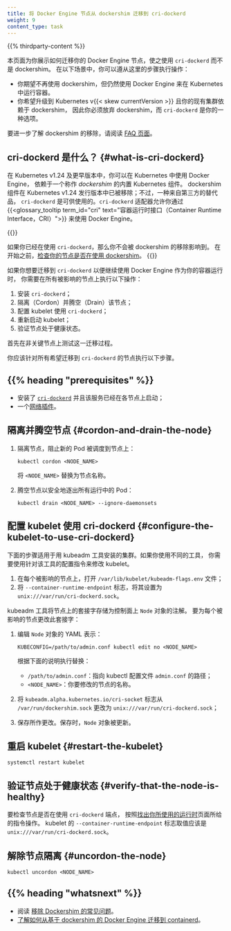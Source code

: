 ```yaml
---
title: 将 Docker Engine 节点从 dockershim 迁移到 cri-dockerd
weight: 9
content_type: task 
---
```


<!--
title: "Migrate Docker Engine nodes from dockershim to cri-dockerd"
weight: 9
content_type: task 
-->

{{% thirdparty-content %}}

<!--
This page shows you how to migrate your Docker Engine nodes to use `cri-dockerd`
instead of dockershim. You should follow these steps in these scenarios:

 * You want to switch away from dockershim and still use Docker Engine to run
    containers in Kubernetes.
 * You want to upgrade to Kubernetes v{{< skew currentVersion >}} and your
    existing cluster relies on dockershim, in which case you must migrate 
    from dockershim and `cri-dockerd` is one of your options.

To learn more about the removal of dockershim, read the [FAQ page](/dockershim).
-->
本页面为你展示如何迁移你的 Docker Engine 节点，使之使用 `cri-dockerd` 而不是 dockershim。
在以下场景中，你可以遵从这里的步骤执行操作：

* 你期望不再使用 dockershim，但仍然使用 Docker Engine 来在 Kubernetes 中运行容器。
* 你希望升级到 Kubernetes v{{< skew currentVersion >}} 且你的现有集群依赖于 dockershim，
  因此你必须放弃 dockershim，而 `cri-dockerd` 是你的一种选项。

要进一步了解 dockershim 的移除，请阅读 [FAQ 页面](/zh-cn/dockershim)。

<!--
## What is cri-dockerd? {#what-is-cri-dockerd}

In Kubernetes 1.23 and earlier, you could use Docker Engine with Kubernetes,
relying on a built-in component of Kubernetes named _dockershim_.
The dockershim component was removed in the Kubernetes 1.24 release; however,
a third-party replacement, `cri-dockerd`, is available. The `cri-dockerd` adapter
lets you use Docker Engine through the {{<glossary_tooltip term_id="cri" text="Container Runtime Interface">}}.
-->
## cri-dockerd 是什么？ {#what-is-cri-dockerd}

在 Kubernetes v1.24 及更早版本中，你可以在 Kubernetes 中使用 Docker Engine，
依赖于一个称作 _dockershim_ 的内置 Kubernetes 组件。
dockershim 组件在 Kubernetes v1.24 发行版本中已被移除；不过，一种来自第三方的替代品，
`cri-dockerd` 是可供使用的。`cri-dockerd` 适配器允许你通过
{{<glossary_tooltip term_id="cri" text="容器运行时接口（Container Runtime Interface，CRI）">}}
来使用 Docker Engine。

{{<note>}}
<!--
If you already use `cri-dockerd`, you aren't affected by the dockershim removal.
Before you begin, [Check whether your nodes use the dockershim](/docs/tasks/administer-cluster/migrating-from-dockershim/find-out-runtime-you-use/).
-->
如果你已经在使用 `cri-dockerd`，那么你不会被 dockershim 的移除影响到。
在开始之前，[检查你的节点是否在使用 dockershim](/zh-cn/docs/tasks/administer-cluster/migrating-from-dockershim/find-out-runtime-you-use/)。
{{</note>}}

<!--
If you want to migrate to `cri-dockerd` so that you can continue using Docker
Engine as your container runtime, you should do the following for each affected
node: 

1.  Install `cri-dockerd`.
1.  Cordon and drain the node.
1.  Configure the kubelet to use `cri-dockerd`. 
1.  Restart the kubelet.
1.  Verify that the node is healthy.
-->
如果你想要迁移到 `cri-dockerd` 以便继续使用 Docker Engine 作为你的容器运行时，
你需要在所有被影响的节点上执行以下操作：

1. 安装 `cri-dockerd`；
1. 隔离（Cordon）并腾空（Drain）该节点；
1. 配置 kubelet 使用 `cri-dockerd`；
1. 重新启动 kubelet；
1. 验证节点处于健康状态。

<!--
Test the migration on non-critical nodes first.

You should perform the following steps for each node that you want to migrate
to `cri-dockerd`.
-->
首先在非关键节点上测试这一迁移过程。

你应该针对所有希望迁移到 `cri-dockerd` 的节点执行以下步骤。

## {{% heading "prerequisites" %}}

<!--
*   [`cri-dockerd`](https://github.com/mirantis/cri-dockerd#build-and-install)
    installed and started on each node.
*   A [network plugin](/docs/concepts/extend-kubernetes/compute-storage-net/network-plugins/).
-->
* 安装了 [`cri-dockerd`](https://github.com/mirantis/cri-dockerd#build-and-install)
  并且该服务已经在各节点上启动；
* 一个[网络插件](/zh-cn/docs/concepts/extend-kubernetes/compute-storage-net/network-plugins/)。

<!--
## Cordon and drain the node

1.  Cordon the node to stop new Pods scheduling on it:

    ```shell
    kubectl cordon <NODE_NAME>
    ```
    Replace `<NODE_NAME>` with the name of the node.
-->
## 隔离并腾空节点   {#cordon-and-drain-the-node}

1. 隔离节点，阻止新的 Pod 被调度到节点上：

   ```shell
   kubectl cordon <NODE_NAME>
   ```

   将 `<NODE_NAME>` 替换为节点名称。

<!--
1.  Drain the node to safely evict running Pods:
-->
2. 腾空节点以安全地逐出所有运行中的 Pod：

   ```shell
   kubectl drain <NODE_NAME> --ignore-daemonsets
   ```

<!--
## Configure the kubelet to use cri-dockerd

The following steps apply to clusters set up using the kubeadm tool. If you use
a different tool, you should modify the kubelet using the configuration
instructions for that tool.
-->
## 配置 kubelet 使用 cri-dockerd   {#configure-the-kubelet-to-use-cri-dockerd}

下面的步骤适用于用 kubeadm 工具安装的集群。如果你使用不同的工具，
你需要使用针对该工具的配置指令来修改 kubelet。

<!--
1.  Open `/var/lib/kubelet/kubeadm-flags.env` on each affected node.
1.  Modify the `--container-runtime-endpoint` flag to
    `unix:///var/run/cri-dockerd.sock`.
-->
1. 在每个被影响的节点上，打开 `/var/lib/kubelet/kubeadm-flags.env` 文件；
1. 将 `--container-runtime-endpoint` 标志，将其设置为 `unix:///var/run/cri-dockerd.sock`。

<!--
The kubeadm tool stores the node's socket as an annotation on the `Node` object
in the control plane. To modify this socket for each affected node:  
-->
kubeadm 工具将节点上的套接字存储为控制面上 `Node` 对象的注解。
要为每个被影响的节点更改此套接字：

<!--
1.  Edit the YAML representation of the `Node` object:

    ```shell
    KUBECONFIG=/path/to/admin.conf kubectl edit no <NODE_NAME>
    ```
    Replace the following:
    
    *   `/path/to/admin.conf`: the path to the kubectl configuration file,
        `admin.conf`.
    *   `<NODE_NAME>`: the name of the node you want to modify.

1.  Change `kubeadm.alpha.kubernetes.io/cri-socket` from
    `/var/run/dockershim.sock` to `unix:///var/run/cri-dockerd.sock`.
1.  Save the changes. The `Node` object is updated on save.
-->
1. 编辑 `Node` 对象的 YAML 表示：

   ```shell
   KUBECONFIG=/path/to/admin.conf kubectl edit no <NODE_NAME>
   ```

   根据下面的说明执行替换：
    
   * `/path/to/admin.conf`：指向 kubectl 配置文件 `admin.conf` 的路径；
   * `<NODE_NAME>`：你要修改的节点的名称。

1. 将 `kubeadm.alpha.kubernetes.io/cri-socket` 标志从
   `/var/run/dockershim.sock` 更改为 `unix:///var/run/cri-dockerd.sock`；
1. 保存所作更改。保存时，`Node` 对象被更新。

<!--
## Restart the kubelet
-->
## 重启 kubelet    {#restart-the-kubelet}

```shell
systemctl restart kubelet
```

<!--
## Verify that the node is healthy

To check whether the node uses the `cri-dockerd` endpoint, follow the
instructions in [Find out which runtime you use](/docs/tasks/administer-cluster/migrating-from-dockershim/find-out-runtime-you-use/).
The `--container-runtime-endpoint` flag for the kubelet should be `unix:///var/run/cri-dockerd.sock`.
-->
## 验证节点处于健康状态   {#verify-that-the-node-is-healthy}

要检查节点是否在使用 `cri-dockerd` 端点，
按照[找出你所使用的运行时](/zh-cn/docs/tasks/administer-cluster/migrating-from-dockershim/find-out-runtime-you-use/)页面所给的指令操作。
kubelet 的 `--container-runtime-endpoint` 标志取值应该是 `unix:///var/run/cri-dockerd.sock`。

<!--
## Uncordon the node

Uncordon the node to let Pods schedule on it: 
-->
## 解除节点隔离   {#uncordon-the-node}

```shell
kubectl uncordon <NODE_NAME>
```

## {{% heading "whatsnext" %}}

<!--
*   Read the [dockershim removal FAQ](/dockershim/).
*   [Learn how to migrate from Docker Engine with dockershim to containerd](/docs/tasks/administer-cluster/migrating-from-dockershim/change-runtime-containerd/).
-->
* 阅读 [移除 Dockershim 的常见问题](/zh-cn/dockershim)。
* [了解如何从基于 dockershim 的 Docker Engine 迁移到 containerd](/zh-cn/docs/tasks/administer-cluster/migrating-from-dockershim/change-runtime-containerd/)。


